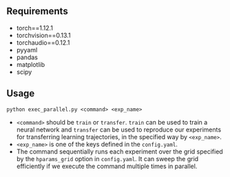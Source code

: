 
## Requirements
- torch==1.12.1
- torchvision==0.13.1
- torchaudio==0.12.1
- pyyaml
- pandas
- matplotlib
- scipy

## Usage
```
python exec_parallel.py <command> <exp_name>
```

- `<command>` should be `train` or `transfer`. `train` can be used to train a neural network and `transfer` can be used to reproduce our experiments for transferring learning trajectories, in the specified way by `<exp_name>`.
- `<exp_name>` is one of the keys defined in the `config.yaml`.
- The command sequentially runs each experiment over the grid specified by the `hparams_grid` option in `config.yaml`. It can sweep the grid efficiently if we execute the command multiple times in parallel.


